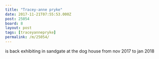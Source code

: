 ```yaml
---
title: "Tracey-anne pryke"
date: 2017-11-21T07:55:53.000Z
post: 25054
board: 8
layout: post
tags: [traceyannepryke]
permalink: /m/25054/
---
```

is back exhibiting in sandgate at the dog house from nov 2017 to jan 2018
